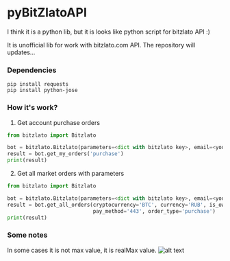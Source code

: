 # pyBitZlatoAPI
I think it is a python lib, but it is looks like python script for bitzlato API :)

It is unofficial lib for work with bitzlato.com API. The repository will updates...

### Dependencies

```
pip install requests
pip install python-jose
```


### How it's work?
1. Get account purchase orders 
```python
from bitzlato import Bitzlato

bot = bitzlato.Bitzlato(parameters=<dict with bitzlato key>, email=<your bitzlato account email>) #  Token parameter 'kid' should be 1
result = bot.get_my_orders('purchase')
print(result)
```

2. Get all market orders with parameters

```python
from bitzlato import Bitzlato

bot = bitzlato.Bitzlato(parameters=<dict with bitzlato key>, email=<your bitzlato account email>)
result = bot.get_all_orders(cryptocurrency='BTC', currency='RUB', is_owner_active=True, limit=20,
                            pay_method='443', order_type='purchase')
print(result)
```

### Some notes
In some cases it is not max value, it is realMax value.
![alt text](https://i.ibb.co/GChV6p4/1.jpg)


